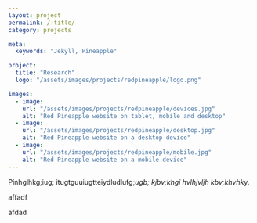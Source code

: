 ```yaml
---
layout: project
permalink: /:title/
category: projects

meta:
  keywords: "Jekyll, Pineapple"

project:
  title: "Research"
  logo: "/assets/images/projects/redpineapple/logo.png"

images:
  - image:
    url: "/assets/images/projects/redpineapple/devices.jpg"
    alt: "Red Pineapple website on tablet, mobile and desktop"
  - image:
    url: "/assets/images/projects/redpineapple/desktop.jpg"
    alt: "Red Pineapple website on a desktop device"
  - image:
    url: "/assets/images/projects/redpineapple/mobile.jpg"
    alt: "Red Pineapple website on a mobile device"
---
```


<p>


Pinhglhkg;iug;
itugtguuiugtteiydludlufg;*ugb;
kjbv;khgi
hvlhjvljh
kbv;khvhk*y.</p>

<p>

affadf

afdad

</p>
